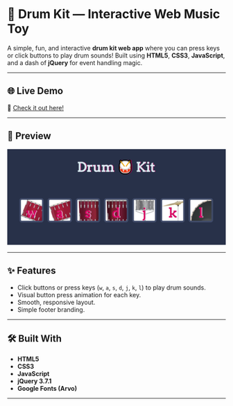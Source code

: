
# 🥁 Drum Kit — Interactive Web Music Toy

A simple, fun, and interactive **drum kit web app** where you can press keys or click buttons to play drum sounds! Built using **HTML5**, **CSS3**, **JavaScript**, and a dash of **jQuery** for event handling magic.

---

## 🌐 Live Demo

🚀 [Check it out here!](https://rajveer-singh8124.github.io/Drum-Kit/)  

---

## 📸 Preview

![Drum Kit Preview](drumkit-preview.png)  


---

## ✨ Features

- Click buttons or press keys (`w`, `a`, `s`, `d`, `j`, `k`, `l`) to play drum sounds.
- Visual button press animation for each key.
- Smooth, responsive layout.
- Simple footer branding.

---

## 🛠️ Built With

- **HTML5**
- **CSS3**
- **JavaScript**
- **jQuery 3.7.1**
- **Google Fonts (Arvo)**

---

